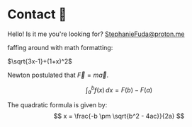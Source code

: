 # Contact :satellite:


Hello! Is it me you're looking for?
[StephanieFuda@proton.me](mailto:stephaniefuda@proton.me)







faffing around with math formatting:

$\sqrt{3x-1}+(1+x)^2$



Newton postulated that $\vec { F } = m \vec { a }$.


$$
\int_{a}^{b} f(x)\,dx = F(b) - F(a)
$$


The quadratic formula is given by:
$$
x = \frac{-b \pm \sqrt{b^2 - 4ac}}{2a}
$$
